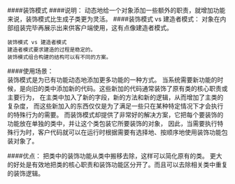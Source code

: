 ####装饰模式
####说明：
    动态地给一个对象添加一些额外的职责，就增加功能来说，装饰模式比生成子类更为灵活。
####装饰模式 vs 建造者模式：
    对象在内部组装完毕再展示出来供客户端使用，这有点像建造者模式。
    
    装饰模式 vs 建造者模式
    建造者模式要求建造的过程是稳定的。
    装饰模式组合构建的结构可以有不同的方案。
 
####使用场景：    
    装饰模式是为已有功能动态地添加更多功能的一种方式。
    当系统需要新功能的时候，是向旧的类中添加新的代码。这些新加的代码通常装饰了原有类的核心职责或主要行为，
    在主类中加入了新的字段，新的方法和新的逻辑，从而增加了主类的复杂度，
    而这些新加入的东西仅仅是为了满足一些只在某种特定情况下才会执行的特殊行为的需要。
    而装饰模式却提供了非常好的解决方案，它把每个要装饰的功能放在单独的类中，并让这个类包装它所要装饰的对象，
    因此，当需要执行特殊行为时，客户代码就可以在运行时根据需要有选择地、按顺序地使用装饰功能包装对象了。

####优点：
    把类中的装饰功能从类中搬移去除，这样可以简化原有的类。
    更大的好处是有效地把类的核心职责和装饰功能区分开了。而且可以去除相关类中重复的装饰逻辑。
